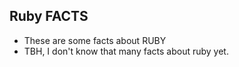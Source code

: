 ## Ruby FACTS

- These are some facts about RUBY
- TBH, I don't know that many facts about ruby yet.